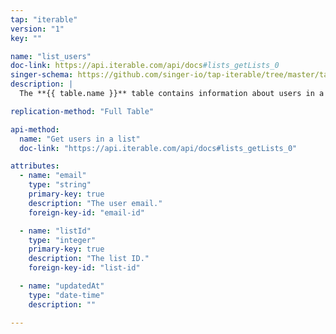 ```yaml
---
tap: "iterable"
version: "1"
key: ""

name: "list_users"
doc-link: https://api.iterable.com/api/docs#lists_getLists_0
singer-schema: https://github.com/singer-io/tap-iterable/tree/master/tap_iterable/schemas/list_users.json
description: |
  The **{{ table.name }}** table contains information about users in a list in your {{ integration.display_name }} account.

replication-method: "Full Table"

api-method:
  name: "Get users in a list"
  doc-link: "https://api.iterable.com/api/docs#lists_getLists_0"  

attributes:
  - name: "email"
    type: "string"
    primary-key: true
    description: "The user email."
    foreign-key-id: "email-id"

  - name: "listId"
    type: "integer"
    primary-key: true
    description: "The list ID."
    foreign-key-id: "list-id"

  - name: "updatedAt"
    type: "date-time"
    description: ""

---
```

